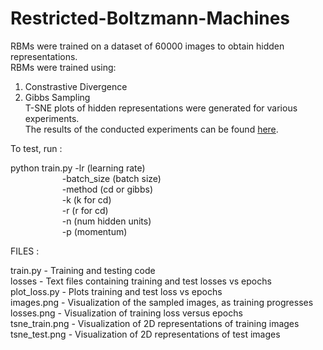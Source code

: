 # Restricted-Boltzmann-Machines
RBMs were trained on a dataset of 60000 images to obtain hidden representations.  
RBMs were trained using:  
1. Constrastive Divergence  
2. Gibbs Sampling  
T-SNE plots of hidden representations were generated for various experiments.  
The results of the conducted experiments can be found [here](https://github.com/shubhangighosh/Restricted-Boltzmann-Machines/blob/master/Report.pdf).
  
To test, run :   

python train.py -lr 		(learning rate)   
&nbsp;&nbsp;&nbsp;&nbsp;&nbsp;&nbsp;&nbsp;&nbsp;&nbsp;&nbsp;&nbsp;&nbsp;&nbsp;&nbsp;&nbsp;&nbsp;&nbsp;&nbsp;&nbsp;&nbsp;				-batch_size (batch size)  
&nbsp;&nbsp;&nbsp;&nbsp;&nbsp;&nbsp;&nbsp;&nbsp;&nbsp;&nbsp;&nbsp;&nbsp;&nbsp;&nbsp;&nbsp;&nbsp;&nbsp;&nbsp;&nbsp;&nbsp;				-method 	(cd or gibbs)  
&nbsp;&nbsp;&nbsp;&nbsp;&nbsp;&nbsp;&nbsp;&nbsp;&nbsp;&nbsp;&nbsp;&nbsp;&nbsp;&nbsp;&nbsp;&nbsp;&nbsp;&nbsp;&nbsp;&nbsp;				-k			(k for cd)  
&nbsp;&nbsp;&nbsp;&nbsp;&nbsp;&nbsp;&nbsp;&nbsp;&nbsp;&nbsp;&nbsp;&nbsp;&nbsp;&nbsp;&nbsp;&nbsp;&nbsp;&nbsp;&nbsp;&nbsp;				-r 	 		(r for cd)  
&nbsp;&nbsp;&nbsp;&nbsp;&nbsp;&nbsp;&nbsp;&nbsp;&nbsp;&nbsp;&nbsp;&nbsp;&nbsp;&nbsp;&nbsp;&nbsp;&nbsp;&nbsp;&nbsp;&nbsp;				-n			(num hidden units)  
&nbsp;&nbsp;&nbsp;&nbsp;&nbsp;&nbsp;&nbsp;&nbsp;&nbsp;&nbsp;&nbsp;&nbsp;&nbsp;&nbsp;&nbsp;&nbsp;&nbsp;&nbsp;&nbsp;&nbsp;				-p 			(momentum)  
  



FILES :   

train.py    	- 	Training and testing code  
losses 			- 	Text files containing training and test losses vs epochs  
plot_loss.py 	- 	Plots training and test loss vs epochs  
images.png		- 	Visualization of the sampled images, as training progresses  
losses.png 		- 	Visualization of training loss versus epochs  
tsne_train.png 	- 	Visualization of 2D representations of training images  
tsne_test.png 	- 	Visualization of 2D representations of test images  
